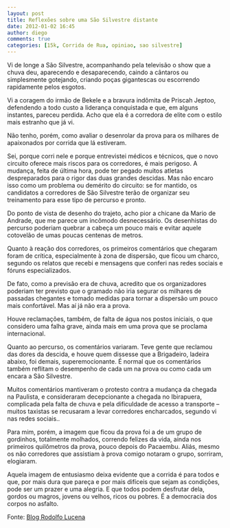 ```yaml
---
layout: post
title: Reflexões sobre uma São Silvestre distante
date: 2012-01-02 16:45
author: diego
comments: true
categories: [15k, Corrida de Rua, opiniao, sao silvestre]
---
```

Vi de longe a São Silvestre, acompanhando pela televisão o show que a chuva deu, aparecendo e desaparecendo, caindo a cântaros ou simplesmente gotejando, criando poças gigantescas ou escorrendo rapidamente pelos esgotos.

Vi a coragem do irmão de Bekele e a bravura indômita de Priscah Jeptoo, defendendo a todo custo a liderança conquistada e que, em alguns instantes, pareceu perdida. Acho que ela é a corredora de elite com o estilo mais estranho que já vi.

Não tenho, porém, como avaliar o desenrolar da prova para os milhares de apaixonados por corrida que lá estiveram.

Sei, porque corri nele e porque entrevistei médicos e técnicos, que o novo circuito oferece mais riscos para os corredores, é mais perigoso. A mudança, feita de última hora, pode ter pegado muitos atletas despreparados para o rigor das duas grandes descidas. Mas não encaro isso como um problema ou demérito do circuito: se for mantido, os candidatos a corredores de São Silvestre terão de organizar seu treinamento para esse tipo de percurso e pronto.

Do ponto de vista de desenho do trajeto, acho pior a chicane da Mario de Andrade, que me parece um incômodo desnecessário. Os desenhistas do percurso poderiam quebrar a cabeça um pouco mais e evitar aquele cotovelão de umas poucas centenas de metros.

Quanto à reação dos corredores, os primeiros comentários que chegaram foram de crítica, especialmente à zona de dispersão, que ficou um charco, segundo os relatos que recebi e mensagens que conferi nas redes sociais e fóruns especializados.

De fato, como a previsão era de chuva, acredito que os organizadores poderiam ter previsto que o gramado não iria segurar os milhares de passadas chegantes e tomado medidas para tornar a dispersão um pouco mais confortável. Mas aí já não era a prova.

Houve reclamações, também, de falta de água nos postos iniciais, o que considero uma falha grave, ainda mais em uma prova que se proclama internacional.

Quanto ao percurso, os comentários variaram. Teve gente que reclamou das dores da descida, e houve quem dissesse que a Brigadeiro, ladeira abaixo, foi demais, superemocionante. É normal que os comentários também reflitam o desempenho de cada um na prova ou como cada um encara a São Silvestre.

Muitos comentários mantiveram o protesto contra a mudança da chegada na Paulista, e consideraram decepcionante a chegada no Ibirapuera, complicada pela falta de chuva e pela dificuldade de acesso a transporte –muitos taxistas se recusaram a levar corredores encharcados, segundo vi nas redes sociais..

Para mim, porém, a imagem que ficou da prova foi a de um grupo de gordinhos, totalmente molhados, correndo felizes da vida, ainda nos primeiros quilômetros da prova, pouco depois do Pacaembu. Aliás, mesmo os não corredores que assistiam à prova comigo notaram o grupo, sorriram, elogiaram.

Aquela imagem de entusiasmo deixa evidente que a corrida é para todos e que, por mais dura que pareça e por mais difíceis que sejam as condições, pode ser um prazer e uma alegria. E que todos podem desfrutar dela, gordos ou magros, jovens ou velhos, ricos ou pobres. É a democracia dos corpos no asfalto.

Fonte: <a href="http://rodolfolucena.folha.blog.uol.com.br/arch2012-01-01_2012-01-31.html" target="_blank">Blog Rodolfo Lucena</a>
